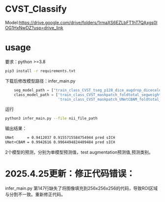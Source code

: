 # CVST_Classify
Model:https://drive.google.com/drive/folders/1rmaXS6EZLbFT1hT7QAxgs0lOG1HxNwDZ?usp=drive_link

# usage

要求：python >=3.8

```bash
pip3 install -r requirements.txt
```

下载后修改模型路径：infer_main.py

```python
    seg_model_path = ["train_class_CVST_tseg_p128_dice_augdrop_diceceloss_trainfile_fold_total_n32_pretrain_jit.pth"]
    class_model_path = ['train_class_CVST_maskpatch_foldtotal_segweight_addmask_nofreeze_035PICH_bestTruenum_bestauc_jit.pth',
                        'train_class_CVST_maskpatch_UNetCBAM_foldtotal_segweight_nofreeze_035PICH_bestauc_jit.pth']

```

运行

```bash
python3 infer_main.py --file nii_file_path
```

输出结果：

```bash
UNet      = 0.9412037 0.9155715584754944 pred sICH
UNet+CBAM = 0.9942616 0.9964494824409484 pred sICH
```

2个模型的预测，分别为单模型预测值，test augmentation预测值,预测类别。

# 2025.4.25更新：修正代码错误：
infer_main.py 第147行缺失了将图像填充到256x256x256的代码，导致ROI区域与分割不一致。重新修正代码。